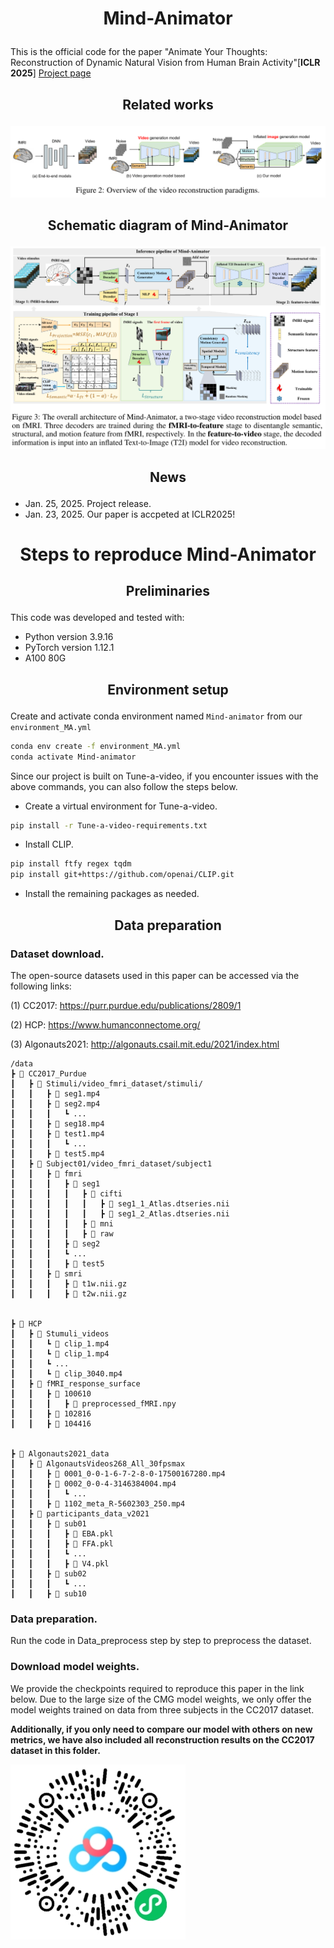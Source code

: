 # <p align="center"> Mind-Animator </p> 
This is the official code for the paper "Animate Your Thoughts: Reconstruction of Dynamic Natural Vision from Human Brain Activity"[**ICLR 2025**] [Project page](https://dl.acm.org/doi/10.1145/3581783.3613832)

## <p align="center">  Related works  </p> 
![](https://github.com/ReedOnePeck/Mind-Animator/blob/main/images/related_works.png)<br>

## <p align="center">  Schematic diagram of Mind-Animator  </p> 
![](https://github.com/ReedOnePeck/Mind-Animator/blob/main/images/method.png)<br>


## <p align="center">  News  </p> 
- Jan. 25, 2025. Project release.
- Jan. 23, 2025. Our paper is accpeted at ICLR2025!

# <p align="center"> Steps to reproduce Mind-Animator </p> 
## <p align="center">  Preliminaries  </p> 
This code was developed and tested with:

*  Python version 3.9.16
*  PyTorch version 1.12.1
*  A100 80G

## <p align="center">  Environment setup  </p> 
Create and activate conda environment named ```Mind-animator``` from our ```environment_MA.yml```
```sh
conda env create -f environment_MA.yml
conda activate Mind-animator
```

Since our project is built on Tune-a-video, if you encounter issues with the above commands, you can also follow the steps below.

*  Create a virtual environment for Tune-a-video.
```sh
pip install -r Tune-a-video-requirements.txt
```
*  Install CLIP.
```sh
pip install ftfy regex tqdm
pip install git+https://github.com/openai/CLIP.git
```
*  Install the remaining packages as needed.

## <p align="center">  Data preparation  </p> 
### <p >  Dataset download. </p>

The open-source datasets used in this paper can be accessed via the following links:

(1) CC2017: https://purr.purdue.edu/publications/2809/1

(2) HCP: https://www.humanconnectome.org/

(3) Algonauts2021: http://algonauts.csail.mit.edu/2021/index.html

```
/data
┣ 📂 CC2017_Purdue
┃   ┣ 📂 Stimuli/video_fmri_dataset/stimuli/
┃   ┃   ┣ 📜 seg1.mp4
┃   ┃   ┣ 📜 seg2.mp4
┃   ┃   ┃   ┗ ...
┃   ┃   ┣ 📜 seg18.mp4
┃   ┃   ┣ 📜 test1.mp4
┃   ┃   ┃   ┗ ...
┃   ┃   ┣ 📜 test5.mp4
┃   ┣ 📂 Subject01/video_fmri_dataset/subject1
┃   ┃   ┣ 📂 fmri
┃   ┃   ┃   ┣ 📂 seg1
┃   ┃   ┃   ┃   ┣ 📂 cifti
┃   ┃   ┃   ┃   ┃   ┣ 📜 seg1_1_Atlas.dtseries.nii
┃   ┃   ┃   ┃   ┃   ┣ 📜 seg1_2_Atlas.dtseries.nii
┃   ┃   ┃   ┃   ┣ 📂 mni
┃   ┃   ┃   ┃   ┣ 📂 raw
┃   ┃   ┃   ┣ 📂 seg2
┃   ┃   ┃   ┗ ...
┃   ┃   ┃   ┣ 📂 test5
┃   ┃   ┣ 📂 smri
┃   ┃   ┃   ┣ 📜 t1w.nii.gz
┃   ┃   ┃   ┣ 📜 t2w.nii.gz


┣ 📂 HCP
┃   ┣ 📂 Stumuli_videos
┃   ┃   ┗ 📜 clip_1.mp4
┃   ┃   ┗ 📜 clip_1.mp4
┃   ┃   ┗ ...
┃   ┃   ┗ 📜 clip_3040.mp4
┃   ┣ 📂 fMRI_response_surface
┃   ┃   ┣ 📂 100610
┃   ┃   ┃   ┣ 📜 preprocessed_fMRI.npy
┃   ┃   ┣ 📂 102816
┃   ┃   ┣ 📂 104416


┣ 📂 Algonauts2021_data
┃   ┣ 📂 AlgonautsVideos268_All_30fpsmax
┃   ┃   ┣ 📜 0001_0-0-1-6-7-2-8-0-17500167280.mp4
┃   ┃   ┣ 📜 0002_0-0-4-3146384004.mp4
┃   ┃   ┃   ┗ ...
┃   ┃   ┣ 📜 1102_meta_R-5602303_250.mp4
┃   ┣ 📂 participants_data_v2021
┃   ┃   ┣ 📂 sub01
┃   ┃   ┃   ┣ 📜 EBA.pkl
┃   ┃   ┃   ┣ 📜 FFA.pkl
┃   ┃   ┃   ┗ ...
┃   ┃   ┃   ┣ 📜 V4.pkl
┃   ┃   ┣ 📂 sub02
┃   ┃   ┃   ┗ ...
┃   ┃   ┣ 📂 sub10
```

### <p > Data preparation. </p> 
Run the code in Data_preprocess step by step to preprocess the dataset.

### <p >  Download model weights. </p>
We provide the checkpoints required to reproduce this paper in the link below. Due to the large size of the CMG model weights, we only offer the model weights trained on data from three subjects in the CC2017 dataset.  

**Additionally, if you only need to compare our model with others on new metrics, we have also included all reconstruction results on the CC2017 dataset in this folder.**

![](https://github.com/ReedOnePeck/Mind-Animator/blob/main/images/bfa84fe63a9fac6a3827d87118e2972.png)<br>









